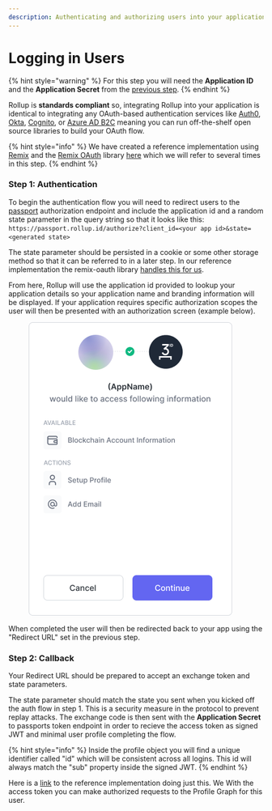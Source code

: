 ```yaml
---
description: Authenticating and authorizing users into your application.
---
```


# Logging in Users

{% hint style="warning" %}
For this step you will need the **Application ID** and the **Application Secret** from the [previous step](create-an-application.md).
{% endhint %}

Rollup is **standards compliant** so, integrating Rollup into your application is identical to integrating any OAuth-based authentication services like [Auth0](https://auth0.com/), [Okta](https://auth0.com/), [Cognito](https://aws.amazon.com/cognito/), or [Azure AD B2C](https://azure.microsoft.com/en-us/services/active-directory/external-identities/b2c/#overview) meaning you can run off-the-shelf open source libraries to build your OAuth flow.

{% hint style="info" %}
We have created a reference implementation using [Remix](https://remix.run/) and the [Remix OAuth](https://github.com/sergiodxa/remix-auth) library [here](https://github.com/kubelt/kubelt/tree/main/apps/profile/app/routes/auth) which we will refer to several times in this step.
{% endhint %}

### Step 1: Authentication

To begin the authentication flow you will need to redirect users to the [passport](../platform/passport.md) authorization endpoint and include the application id and a random state parameter in the query string so that it looks like this: `https://passport.rollup.id/authorize?client_id=<your app id>&state=<generated state>`

The state parameter should be persisted in a cookie or some other storage method so that it can be referred to in a later step. In our reference implementation the remix-oauth library [handles this for us](../../apps/profile/app/routes/auth/index.tsx).

From here, Rollup will use the application id provided to lookup your application details so your application name and branding information will be displayed. If your application requires specific authorization scopes the user will then be presented with an authorization screen (example below).

<figure><img src="../.gitbook/assets/authorization.png" alt=""><figcaption></figcaption></figure>

When completed the user will then be redirected back to your app using the "Redirect URL" set in the previous step.

### Step 2: Callback

Your Redirect URL should be prepared to accept an exchange token and state parameters.&#x20;

The state parameter should match the state you sent when you kicked off the auth flow in step 1. This is a security measure in the protocol to prevent replay attacks. The exchange code is then sent with the **Application Secret** to passports token endpoint in order to recieve the access token as signed JWT and minimal user profile completing the flow.

{% hint style="info" %}
Inside the profile object you will find a unique identifier called "id" which will be consistent across all logins. This id will always match the "sub" property inside the signed JWT.
{% endhint %}

Here is a [link](../../apps/profile/app/routes/auth/callback.tsx) to the reference implementation doing just this. We With the access token you can make authorized requests to the Profile Graph for this user.

